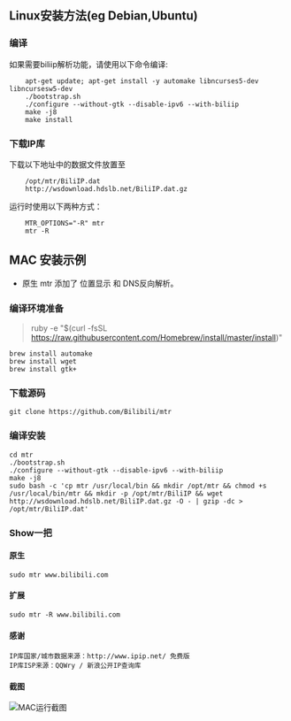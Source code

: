 ## Linux安装方法(eg Debian,Ubuntu)
### 编译
  如果需要biliip解析功能，请使用以下命令编译:

        apt-get update; apt-get install -y automake libncurses5-dev libncursesw5-dev
        ./bootstrap.sh
        ./configure --without-gtk --disable-ipv6 --with-biliip
        make -j8
        make install

### 下载IP库  
  下载以下地址中的数据文件放置至
        
        /opt/mtr/BiliIP.dat
        http://wsdownload.hdslb.net/BiliIP.dat.gz
	
  运行时使用以下两种方式：
  
        MTR_OPTIONS="-R" mtr
        mtr -R

## MAC 安装示例
 * 原生 mtr 添加了 位置显示 和 DNS反向解析。
### 编译环境准备

>    ruby -e "$(curl -fsSL https://raw.githubusercontent.com/Homebrew/install/master/install)"

    brew install automake
    brew install wget
    brew install gtk+

### 下载源码

    git clone https://github.com/Bilibili/mtr

### 编译安装

    cd mtr
    ./bootstrap.sh 
    ./configure --without-gtk --disable-ipv6 --with-biliip 
    make -j8
    sudo bash -c 'cp mtr /usr/local/bin && mkdir /opt/mtr && chmod +s /usr/local/bin/mtr && mkdir -p /opt/mtr/BiliIP && wget http://wsdownload.hdslb.net/BiliIP.dat.gz -O - | gzip -dc > /opt/mtr/BiliIP.dat'

### Show一把
#### 原生

    sudo mtr www.bilibili.com

#### 扩展

    sudo mtr -R www.bilibili.com

#### 感谢

    IP库国家/城市数据来源：http://www.ipip.net/ 免费版
    IP库ISP来源：QQWry / 新浪公开IP查询库

#### 截图

![MAC运行截图](http://ww1.sinaimg.cn/large/64bb76b9gw1ev01oyul45j20pd0b441o.jpg)
